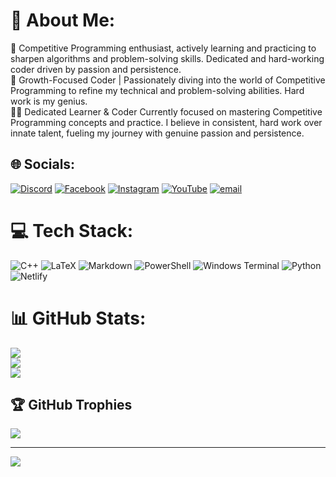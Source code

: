 # 💫 About Me:
🔭 Competitive Programming enthusiast, actively learning and practicing to sharpen algorithms and problem-solving skills. Dedicated and hard-working coder driven by passion and persistence.<br>🌱 Growth-Focused Coder | Passionately diving into the world of Competitive Programming to refine my technical and problem-solving abilities. Hard work is my genius.<br>👨‍💻 Dedicated Learner & Coder Currently focused on mastering Competitive Programming concepts and practice. I believe in consistent, hard work over innate talent, fueling my journey with genuine passion and persistence.


## 🌐 Socials:
[![Discord](https://img.shields.io/badge/Discord-%237289DA.svg?logo=discord&logoColor=white)](https://discord.gg/ezub) [![Facebook](https://img.shields.io/badge/Facebook-%231877F2.svg?logo=Facebook&logoColor=white)](https://facebook.com/ucphatkieu) [![Instagram](https://img.shields.io/badge/Instagram-%23E4405F.svg?logo=Instagram&logoColor=white)](https://instagram.com/asdeferer) [![YouTube](https://img.shields.io/badge/YouTube-%23FF0000.svg?logo=YouTube&logoColor=white)](https://youtube.com/@Ezub!) [![email](https://img.shields.io/badge/Email-D14836?logo=gmail&logoColor=white)](mailto:ducphatkieu@gmail.com) 

# 💻 Tech Stack:
![C++](https://img.shields.io/badge/c++-%2300599C.svg?style=flat&logo=c%2B%2B&logoColor=white) ![LaTeX](https://img.shields.io/badge/latex-%23008080.svg?style=flat&logo=latex&logoColor=white) ![Markdown](https://img.shields.io/badge/markdown-%23000000.svg?style=flat&logo=markdown&logoColor=white) ![PowerShell](https://img.shields.io/badge/PowerShell-%235391FE.svg?style=flat&logo=powershell&logoColor=white) ![Windows Terminal](https://img.shields.io/badge/Windows%20Terminal-%234D4D4D.svg?style=flat&logo=windows-terminal&logoColor=white) ![Python](https://img.shields.io/badge/python-3670A0?style=flat&logo=python&logoColor=ffdd54) ![Netlify](https://img.shields.io/badge/netlify-%23000000.svg?style=flat&logo=netlify&logoColor=#00C7B7)
# 📊 GitHub Stats:
![](https://github-readme-stats.vercel.app/api?username=SingularDuo&theme=tokyonight&hide_border=false&include_all_commits=true&count_private=false)<br/>
![](https://nirzak-streak-stats.vercel.app/?user=SingularDuo&theme=tokyonight&hide_border=false)<br/>
![](https://github-readme-stats.vercel.app/api/top-langs/?username=SingularDuo&theme=tokyonight&hide_border=false&include_all_commits=true&count_private=false&layout=compact)

## 🏆 GitHub Trophies
![](https://github-profile-trophy.vercel.app/?username=SingularDuo&theme=radical&no-frame=false&no-bg=true&margin-w=4)

---
[![](https://visitcount.itsvg.in/api?id=SingularDuo&icon=2&color=2)](https://visitcount.itsvg.in)

<!-- Proudly created with GPRM ( https://gprm.itsvg.in ) -->
